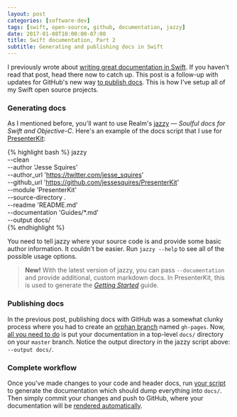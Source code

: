 ```yaml
---
layout: post
categories: [software-dev]
tags: [swift, open-source, github, documentation, jazzy]
date: 2017-01-08T10:00:00-07:00
title: Swift documentation, Part 2
subtitle: Generating and publishing docs in Swift
---
```


I previously wrote about [writing great documentation in Swift](/swift-documentation/). If you haven't read that post, head there now to catch up. This post is a follow-up with updates for GitHub's new way [to publish docs](https://github.com/blog/2228-simpler-github-pages-publishing). This is how I've setup all of my Swift open source projects.

<!--excerpt-->

### Generating docs

As I mentioned before, you'll want to use Realm's [jazzy](https://github.com/realm/jazzy) &mdash; *Soulful docs for Swift and Objective-C*. Here's an example of the docs script that I use for [PresenterKit](https://github.com/jessesquires/PresenterKit):

{% highlight bash %}
jazzy \
    --clean \
    --author 'Jesse Squires' \
    --author_url 'https://twitter.com/jesse_squires' \
    --github_url 'https://github.com/jessesquires/PresenterKit' \
    --module 'PresenterKit' \
    --source-directory . \
    --readme 'README.md' \
    --documentation 'Guides/*.md' \
    --output docs/ \
{% endhighlight %}

You need to tell jazzy where your source code is and provide some basic author information. It couldn't be easier. Run `jazzy --help` to see all of the possible usage options.

> **New!** With the latest version of jazzy, you can pass `--documentation` and provide additional, custom markdown docs. In PresenterKit, this is used to generate the [*Getting Started*](https://jessesquires.github.io/PresenterKit/getting-started.html) guide.

### Publishing docs

In the previous post, publishing docs with GitHub was a somewhat clunky process where you had to create an [orphan branch](https://git-scm.com/docs/git-checkout#git-checkout---orphanltnewbranchgt) named `gh-pages`. Now, [all you need to do](https://github.com/blog/2228-simpler-github-pages-publishing) is put your documentation in a top-level `docs/` directory on your `master` branch. Notice the output directory in the jazzy script above: `--output docs/`.

### Complete workflow

Once you've made changes to your code and header docs, run [your script](https://github.com/jessesquires/PresenterKit/blob/develop/build_docs.sh) to generate the documentation which should dump everything into `docs/`. Then simply commit your changes and push to GitHub, where your documentation will be [rendered automatically](https://jessesquires.github.io/JSQCoreDataKit/).
